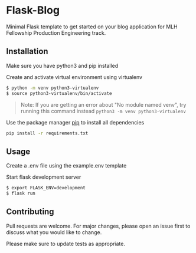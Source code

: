 # Flask-Blog

Minimal Flask template to get started on your blog application for MLH Fellowship Production Engineering track.

## Installation

Make sure you have python3 and pip installed

Create and activate virtual environment using virtualenv

```bash
$ python -m venv python3-virtualenv
$ source python3-virtualenv/bin/activate
```

> Note: If you are getting an error about "No module named venv", try running this command instead `python3 -m venv python3-virtualenv`

Use the package manager [pip](https://pip.pypa.io/en/stable/) to install all dependencies

```bash
pip install -r requirements.txt
```

## Usage

Create a .env file using the example.env template

Start flask development server

```bash
$ export FLASK_ENV=development
$ flask run
```

## Contributing

Pull requests are welcome. For major changes, please open an issue first to discuss what you would like to change.

Please make sure to update tests as appropriate.

